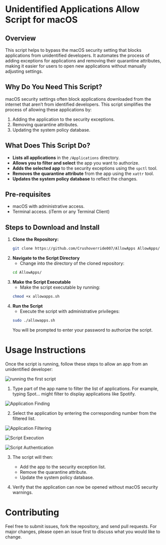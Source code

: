 # Unidentified Applications Allow Script for macOS

## Overview

This script helps to bypass the macOS security setting that blocks applications from unidentified developers. It automates the process of adding exceptions for applications and removing their quarantine attributes, making it easier for users to open new applications without manually adjusting settings.

## Why Do You Need This Script?

macOS security settings often block applications downloaded from the internet that aren’t from identified developers. This script simplifies the process of allowing these applications by:

1. Adding the application to the security exceptions.
2. Removing quarantine attributes.
3. Updating the system policy database.

## What Does This Script Do?

-  **Lists all applications** in the `/Applications` directory.
-  **Allows you to filter and select** the app you want to authorize.
-  **Adds the selected app** to the security exceptions using the `spctl` tool.
-  **Removes the quarantine attribute** from the app using the `xattr` tool.
-  **Updates the system policy database** to reflect the changes.

## Pre-requisites

-  macOS with administrative access.
-  Terminal access. (iTerm or any Terminal Client)

## Steps to Download and Install

1. **Clone the Repository:**
   ```sh
   git clone https://github.com/Crushoverride007/AllowApps AllowApps/

2. **Navigate to the Script Directory**
   - Change into the directory of the cloned repository:
    ```sh
    cd AllowApps/

3. **Make the Script Executable**
   - Make the script executable by running:
   ```sh
   chmod +x allowapps.sh

4. **Run the Script**
   - Execute the script with administrative privileges:
    ```sh
    sudo ./allowapps.sh
    ```
    You will be prompted to enter your password to authorize the script.

# Usage Instructions

Once the script is running, follow these steps to allow an app from an unidentified developer:

![running the first script](images/1.png)

1.	Type part of the app name to filter the list of applications. For example, typing Spot... might filter to display applications like Spotify.

![Application Finding](images/2.png)

2.	Select the application by entering the corresponding number from the filtered list.

![Application Filtering](images/3.png)

![Script Execution](images/4.png)

![Script Authentication](images/5.png)

3.	The script will then:
     -  Add the app to the security exception list.
     -  Remove the quarantine attribute.
     -  Update the system policy database.
	
4.	Verify that the application can now be opened without macOS security warnings.

# Contributing

Feel free to submit issues, fork the repository, and send pull requests. For major changes, please open an issue first to discuss what you would like to change.